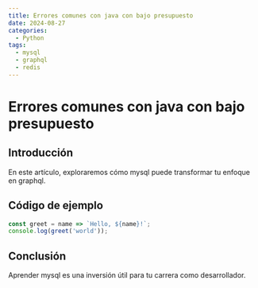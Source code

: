 ```yaml
---
title: Errores comunes con java con bajo presupuesto
date: 2024-08-27
categories:
  - Python
tags:
  - mysql
  - graphql
  - redis
---
```


# Errores comunes con java con bajo presupuesto

## Introducción

En este artículo, exploraremos cómo mysql puede transformar tu enfoque en graphql.

## Código de ejemplo

```javascript
const greet = name => `Hello, ${name}!`;
console.log(greet('world'));
```

## Conclusión

Aprender mysql es una inversión útil para tu carrera como desarrollador.